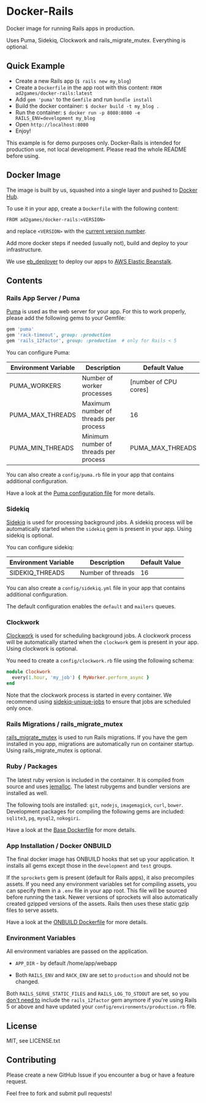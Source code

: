 # Docker-Rails

Docker image for running Rails apps in production.

Uses Puma, Sidekiq, Clockwork and rails_migrate_mutex.
Everything is optional.

## Quick Example
- Create a new Rails app (`$ rails new my_blog`)
- Create a `Dockerfile` in the app root with this content: `FROM ad2games/docker-rails:latest`
- Add `gem 'puma'` to the `Gemfile` and run `bundle install`
- Build the docker container: `$ docker build -t my_blog .`
- Run the container: `$ docker run -p 8080:8080 -e RAILS_ENV=development my_blog`
- Open `http://localhost:8080`
- Enjoy!

This example is for demo purposes only.
Docker-Rails is intended for production use, not local development.
Please read the whole README before using.

## Docker Image
The image is built by us, squashed into a single layer and pushed to
[Docker Hub](https://registry.hub.docker.com/u/ad2games/docker-rails/).

To use it in your app, create a `Dockerfile` with the following content:

```docker
FROM ad2games/docker-rails:<VERSION>
```

and replace `<VERSION>` with the [current version number](CHANGELOG.md).

Add more docker steps if needed (usually not), build and deploy to your infrastructure.

We use [eb_deployer](https://github.com/ThoughtWorksStudios/eb_deployer) to deploy our apps
to [AWS Elastic Beanstalk](https://aws.amazon.com/de/elasticbeanstalk/).

## Contents

### Rails App Server / Puma
[Puma](http://puma.io/) is used as the web server for your app.
For this to work properly, please add the following gems to your Gemfile:

```ruby
gem 'puma'
gem 'rack-timeout', group: :production
gem 'rails_12factor', group: :production  # only for Rails < 5
```

You can configure Puma:

Environment Variable | Description | Default Value
--- | --- | ---
PUMA_WORKERS | Number of worker processes | [number of CPU cores]
PUMA_MAX_THREADS | Maximum number of threads per process | 16
PUMA_MIN_THREADS | Minimum number of threads per process | PUMA_MAX_THREADS

You can also create a `config/puma.rb` file in your app that contains additional configuration.

Have a look at the [Puma configuration file](base/puma.rb) for more details.

### Sidekiq
[Sidekiq](http://sidekiq.org/) is used for processing background jobs. A sidekiq process
will be automatically started when the `sidekiq` gem is present in your app. Using sidekiq is
optional.

You can configure sidekiq:

Environment Variable | Description | Default Value
--- | --- | ---
SIDEKIQ_THREADS | Number of threads | 16

You can also create a `config/sidekiq.yml` file in your app that contains additional configuration.

The default configuration enables the `default` and `mailers` queues.

### Clockwork
[Clockwork](https://github.com/tomykaira/clockwork) is used for scheduling background jobs.
A clockwork process will be automatically started when the `clockwork` gem is present in your app.
Using clockwork is optional.

You need to create a `config/clockwork.rb` file using the following schema:
```ruby
module Clockwork
  every(1.hour, 'my_job') { MyWorker.perform_async }
end
```

Note that the clockwork process is started in every container. We recommend using
[sidekiq-unique-jobs](https://github.com/mhenrixon/sidekiq-unique-jobs) to ensure that jobs
are scheduled only once.

### Rails Migrations / rails_migrate_mutex
[rails_migrate_mutex](https://github.com/ad2games/rails_migrate_mutex) is used to run Rails
migrations. If you have the gem installed in you app, migrations are automatically run on
container startup. Using rails_migrate_mutex is optional.

### Ruby / Packages
The latest ruby version is included in the container. It is compiled from source and uses
[jemalloc](http://www.canonware.com/jemalloc/). The latest rubygems and bundler versions
are installed as well.

The following tools are installed: `git`, `nodejs`, `imagemagick`, `curl`, `bower`.
Development packages for compiling the following gems are included:
`sqlite3`, `pg`, `mysql2`, `nokogiri`.

Have a look at the [Base Dockerfile](base/Dockerfile) for more details.

### App Installation / Docker ONBUILD
The final docker image has ONBUILD hooks that set up your application.
It installs all gems except those in the `development` and `test` groups.

If the `sprockets`
gem is present (default for Rails apps), it also precompiles assets. If you need any environment
variables set for compiling assets, you can specify them in a `.env` file in your app root. This
file will be sourced before running the task. Newer versions of sprockets will also automatically
created gzipped versions of the assets. Rails then uses these static gzip files to serve assets.

Have a look at the [ONBUILD Dockerfile](onbuild/Dockerfile) for more details.

### Environment Variables

All environment variables are passed on the application. 

* `APP_DIR` - by default /home/app/webapp

* Both `RAILS_ENV` and `RACK_ENV` are
set to `production` and should not be changed.

Both `RAILS_SERVE_STATIC_FILES` and
`RAILS_LOG_TO_STDOUT` are set, so you
[don't need to](https://github.com/heroku/rails_12factor#rails-5-and-beyond)
include the `rails_12factor` gem anymore if you're using Rails 5 or above and have updated
your `config/environments/production.rb` file.

## License

MIT, see LICENSE.txt

## Contributing

Please create a new GitHub Issue if you encounter a bug or have a feature request.

Feel free to fork and submit pull requests!
